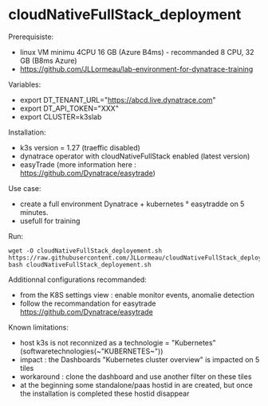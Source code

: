 # cloudNativeFullStack_deployment

Prerequisiste:
- linux VM minimu 4CPU 16 GB (Azure B4ms) - recommanded 8 CPU, 32 GB (B8ms Azure)
- https://github.com/JLLormeau/lab-environment-for-dynatrace-training

Variables:  
- export DT_TENANT_URL="https://abcd.live.dynatrace.com"
- export DT_API_TOKEN="XXX"
- export CLUSTER=k3slab

Installation:
- k3s version = 1.27 (traeffic disabled)
- dynatrace operator with cloudNativeFullStack enabled (latest version)
- easyTrade (more information here : https://github.com/Dynatrace/easytrade)

Use case: 
 - create a full environment Dynatrace + kubernetes ° easytradde on 5 minutes.
 - usefull for training

Run: 

    wget -O cloudNativeFullStack_deployement.sh https://raw.githubusercontent.com/JLLormeau/cloudNativeFullStack_deployment/main/cloudNativeFullStack_deployement.sh
    bash cloudNativeFullStack_deployement.sh

Additionnal configurations recommanded:  
 - from the K8S settings view : enable monitor events, anomalie detection 
 - follow the recommandation for easytrade https://github.com/Dynatrace/easytrade

Known limitations:  
 - host k3s is not reconnized as a technologie = "Kubernetes" (softwaretechnologies(~"KUBERNETES~"))
 - impact : the Dashboards "Kubernetes cluster overview" is impacted on 5 tiles
 - workaround : clone the dashboard and use another filter on these tiles
 - at the beginning some standalone/paas hostid in are created, but once the installation is completed these hostid disappear

